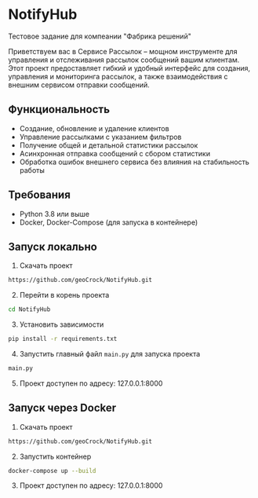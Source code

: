 # NotifyHub

Тестовое задание для компеании "Фабрика решений"

Приветствуем вас в Сервисе Рассылок – мощном инструменте для управления и отслеживания рассылок сообщений вашим клиентам. 
Этот проект предоставляет гибкий и удобный интерфейс для создания, управления и мониторинга рассылок, а также взаимодействия с внешним сервисом отправки сообщений.

## Функциональность

- Создание, обновление и удаление клиентов
- Управление рассылками с указанием фильтров
- Получение общей и детальной статистики рассылок
- Асинхронная отправка сообщений с сбором статистики
- Обработка ошибок внешнего сервиса без влияния на стабильность работы


## Требования

- Python 3.8 или выше
- Docker, Docker-Compose (для запуска в контейнере)

## Запуск локально

1. Скачать проект
```bash
https://github.com/geoCrock/NotifyHub.git
```

2. Перейти в корень проекта
```bash
cd NotifyHub
```

3. Установить зависимости
```bash
pip install -r requirements.txt
```

4. Запустить главный файл `main.py` для запуска проекта
```bash
main.py
```
5. Проект доступен по адресу: 127.0.0.1:8000

## Запуск через Docker

1. Скачать проект
```bash
https://github.com/geoCrock/NotifyHub.git
```
2. Запустить контейнер
```bash
docker-compose up --build
```
3. Проект доступен по адресу: 127.0.0.1:8000

